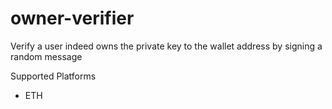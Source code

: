 # owner-verifier

Verify a user indeed owns the private key to the wallet address by signing a random message

Supported Platforms
- ETH